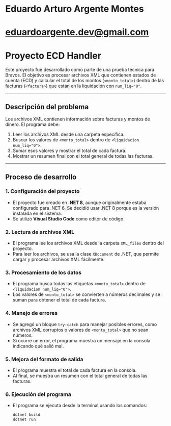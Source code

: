 # Eduardo Arturo Argente Montes
# eduardoargente.dev@gmail.com

# Proyecto ECD Handler

Este proyecto fue desarrollado como parte de una prueba técnica para Bravos. El objetivo es procesar archivos XML que contienen estados de cuenta (ECD) y calcular el total de los montos (`<monto_total>`) dentro de las facturas (`<factura>`) que están en la liquidación con `num_liq="0"`.

---

## **Descripción del problema**

Los archivos XML contienen información sobre facturas y montos de dinero. El programa debe:
1. Leer los archivos XML desde una carpeta específica.
2. Buscar los valores de `<monto_total>` dentro de `<liquidacion num_liq="0">`.
3. Sumar esos valores y mostrar el total de cada factura.
4. Mostrar un resumen final con el total general de todas las facturas.

---

## **Proceso de desarrollo**

### **1. Configuración del proyecto**
- El proyecto fue creado en **.NET 8**, aunque originalmente estaba configurado para .NET 6. Se decidió usar .NET 8 porque es la versión instalada en el sistema.
- Se utilizó **Visual Studio Code** como editor de código.

### **2. Lectura de archivos XML**
- El programa lee los archivos XML desde la carpeta `XML_files` dentro del proyecto.
- Para leer los archivos, se usa la clase `XDocument` de .NET, que permite cargar y procesar archivos XML fácilmente.

### **3. Procesamiento de los datos**
- El programa busca todas las etiquetas `<monto_total>` dentro de `<liquidacion num_liq="0">`.
- Los valores de `<monto_total>` se convierten a números decimales y se suman para obtener el total de cada factura.

### **4. Manejo de errores**
- Se agregó un bloque `try-catch` para manejar posibles errores, como archivos XML corruptos o valores de `<monto_total>` que no sean números.
- Si ocurre un error, el programa muestra un mensaje en la consola indicando qué salió mal.

### **5. Mejora del formato de salida**
- El programa muestra el total de cada factura en la consola.
- Al final, se muestra un resumen con el total general de todas las facturas.

### **6. Ejecución del programa**
- El programa se ejecuta desde la terminal usando los comandos:
  ```bash
  dotnet build
  dotnet run
